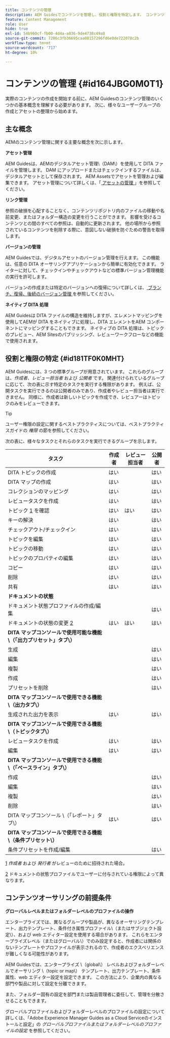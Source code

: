 ```yaml
---
title: コンテンツの管理
description: AEM Guidesでコンテンツを管理し、役割と権限を特定します。 コンテンツ管理の主要概念と、グローバルプロファイルまたはフォルダーレベルのプロファイルの操作について説明します。
feature: Content Management
role: User
hide: true
exl-id: 54b960cf-fb00-4d4a-a836-9de4738c49a8
source-git-commit: 7286c3fb36695caa08157296fd6e0de722078c2b
workflow-type: tm+mt
source-wordcount: '717'
ht-degree: 10%

---
```


# コンテンツの管理 {#id164JBG0M0T1}

実際のコンテンツの作成を開始する前に、AEM Guidesのコンテンツ管理のいくつかの基本概念を理解する必要があります。 次に、様々なユーザーグループの作成とアセットの整理から始めます。

## 主な概念

AEMのコンテンツ管理に関する主要な概念を次に示します。

**アセット管理**

AEM Guidesは、AEMのデジタルアセット管理\（DAM\）を使用して DITA ファイルを管理します。 DAM にアップロードまたはチェックインするファイルは、デジタルアセットとして保存されます。 AEM Assetsでアセットを管理および編集できます。 アセット管理について詳しくは、「[ アセットの管理 ](https://experienceleague.adobe.com/docs/experience-manager-cloud-service/content/assets/manage/manage-digital-assets.html?lang=ja)」を参照してください。

**リンク管理**

参照の破損を心配することなく、コンテンツリポジトリ内のファイルの移動や名前変更、またはフォルダー構造の変更を行うことができます。 影響を受けるコンテンツとの間のすべての参照は、自動的に更新されます。 他の場所から参照されているコンテンツを削除する際に、意図しない破損を防ぐための警告を取得します。

**バージョンの管理**

AEM Guidesでは、デジタルアセットのバージョン管理を行えます。 この機能は、任意の DITA オーサリングアプリケーションから簡単に有効化できます。 ライターに対して、チェックインやチェックアウトなどの標準バージョン管理機能の実行を許可します。

バージョンの作成または特定のバージョンへの復帰について詳しくは、[ ブランチ、復帰、後続のバージョン管理 ](web-editor-preview-topics.md#id193PG0Y051X) を参照してください。

**ネイティブ DITA 処理**

AEM Guidesは DITA ファイルの構造を維持しますが、エレメントマッピングを使用してAEMが DITA をネイティブに処理し、DITA エレメントをAEM コンポーネントにマッピングすることもできます。 ネイティブの DITA 処理は、トピックのプレビュー、AEM Sitesのパブリッシング、レビューワークフローなどの機能で使用されます。

## 役割と権限の特定 {#id181TF0K0MHT}

AEM Guidesには、3 つの標準グループが用意されています。 これらのグループは、*作成者*、*レビュー担当者* および *公開者* です。 関連付けられているグループに応じて、次の表に示す特定のタスクを実行する権限があります。 例えば、公開タスクを実行できるのは公開者のみであり、作成者やレビュー担当者は実行できません。 同様に、作成者は新しいトピックを作成でき、レビュアーはトピックのみをレビューできます。

>[!TIP]
>
> ユーザー権限の設定に関するベストプラクティスについては、ベストプラクティスガイドの *権限* の節を参照してください。

次の表に、様々なタスクとそれらのタスクを実行できるグループを示します。

| タスク | 作成者 | レビュー担当者 | 公開者 |
|----|-------|---------|----------|
| DITA トピックの作成 | はい |   | はい |
| DITA マップの作成 | はい |   | はい |
| コレクションのマッピング | はい |   | はい |
| レビュータスクを作成 | はい |   | はい |
| トピック [1](#fntarg_1) を確認 | はい | はい | はい |
| キーの解決 | はい |   | はい |
| チェックアウト/チェックイン | はい |   | はい |
| トピックを編集 | はい |   | はい |
| トピックの移動 | はい |   | はい |
| トピックのプロパティの編集 | はい |   | はい |
| コピー | はい |   | はい |
| 削除 | はい |   | はい |
| 共有 | はい |   | はい |
| **ドキュメントの状態** |
| ドキュメント状態プロファイルの作成/編集 |   |   | はい |
| ドキュメントの状態の変更 [2](#fntarg_2) | はい | はい | はい |
| **DITA マップコンソールで使用可能な機能\（「出力プリセット」タブ\）** |
| 生成 |   |   | はい |
| 編集 |   |   | はい |
| 複製 |   |   | はい |
| 作成 |   |   | はい |
| プリセットを削除 |   |   | はい |
| **DITA マップコンソールで使用できる機能\（出力タブ\）** |
| 生成された出力を表示 | はい |   | はい |
| **DITA マップコンソールで使用できる機能\（トピックタブ\）** |
| レビュータスクを作成 | はい |   | はい |
| 編集 | はい |   | はい |
| **DITA マップコンソールで使用できる機能\（「ベースライン」タブ\）** |
| 作成 |   |   | はい |
| 編集 |   |   | はい |
| 複製 |   |   | はい |
| 削除 |   |   | はい |
| DITA マップコンソール \（「レポート」タブ\） | はい |   | はい |
| **DITA マップコンソールで使用できる機能\（条件プリセット\）** |
| 条件プリセットを作成/編集 |   |   | はい |

[1](#fnsrc_1) *作成者* および *発行者* がレビューのために招待された場合。

[2](#fnsrc_2) ドキュメントの状態プロファイルでユーザーに付与されている権限によって異なります。

## コンテンツオーサリングの前提条件

**グローバルレベルまたはフォルダーレベルのプロファイルの操作**

エンタープライズでは、異なるグループや製品が、異なるオーサリングテンプレート、出力テンプレート、条件付き属性プロファイル\（またはサブジェクト設定\）、および web エディター設定を使用する場合があります。 これらをエンタープライズレベル（またはグローバル\）でのみ設定すると、作成者には関係のないテンプレートやプロファイルが表示されるので、作成者のエクスペリエンスが難しくなる可能性があります。

AEM Guidesでは、エンタープライズ \（global\） レベルおよびフォルダーレベルでオーサリング \（topic or map\） テンプレート、出力テンプレート、条件属性、web エディター設定を設定できます。 この方法により、企業内の異なる部門や製品に対して設定を分離できます。

また、フォルダー固有の設定を部門または製品管理者に委任して、管理を分散させることもできます。

グローバルプロファイルおよびフォルダーレベルのプロファイルの設定について詳しくは、「Adobe Experience Manager Guides as a Cloud Serviceのインストールと設定」の *グローバルプロファイルまたはフォルダーレベルのプロファイルの設定* を参照してください。
